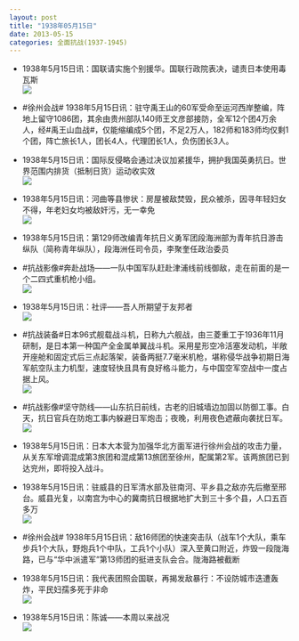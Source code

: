```yaml
---
layout: post
title: "1938年05月15日"
date: 2013-05-15
categories: 全面抗战(1937-1945)
---
```


<meta name="referrer" content="no-referrer" />

- 1938年5月15日讯：国联请实施个别援华。国联行政院表决，谴责日本使用毒瓦斯 <br/><img src="https://ww1.sinaimg.cn/large/aca367d8jw1e4pbvs3wyjj20c10nf0vn.jpg" />

- #徐州会战# 1938年5月15日讯：驻守禹王山的60军受命至运河西岸整编，阵地上留守1086团，其余由贵州部队140师王文彦部接防，全军12个团4万余人，经#禹王山血战#，仅能缩编成5个团，不足2万人，182师和183师均仅剩1个团，阵亡旅长1人，团长4人，代理团长1人，负伤团长3人。 

- 1938年5月15日讯：国际反侵略会通过决议加紧援华，拥护我国英勇抗日。世界范围内排货（抵制日货）运动收实效 <br/><img src="https://ww3.sinaimg.cn/large/aca367d8jw1e4p7kdc42jj20dj0a9400.jpg" />

- 1938年5月15日讯：河曲等县惨状：房屋被敌焚毁，民众被杀，因寻年轻妇女不得，年老妇女均被敌奸污，无一幸免 <br/><img src="https://ww3.sinaimg.cn/large/aca367d8jw1e4p38gzmloj20b10x9abo.jpg" />

- 1938年5月15日讯：第129师改编青年抗日义勇军团段海洲部为青年抗日游击纵队（简称青年纵队），段海洲任司令员，李聚奎任政治委员 

- #抗战影像#奔赴战场——一队中国军队赶赴津浦线前线御敌，走在前面的是一个二四式重机枪小组。 <br/><img src="https://ww1.sinaimg.cn/large/aca367d8jw1e4oy0z6pwlj21kw16ok9l.jpg" />

- 1938年5月15日讯：社评——吾人所期望于友邦者 <br/><img src="https://ww4.sinaimg.cn/large/aca367d8jw1e4owaoblgqj20c10q1djf.jpg" />

- #抗战装备#日本96式舰载战斗机，日称九六舰战，由三菱重工于1936年11月研制，是日本第一种国产全金属单翼战斗机。采用星形空冷活塞发动机，半敞开座舱和固定式后三点起落架，装备两挺7.7毫米机枪，堪称侵华战争初期日海军航空队主力机型，速度轻快且具有良好格斗能力，与中国空军空战中一度占据上风。 <br/><img src="https://ww1.sinaimg.cn/large/aca367d8jw1e4oujkc50fj20bp0d7t9t.jpg" />

- #抗战影像#坚守防线——山东抗日前线，古老的旧城墙边加固以防御工事。白天，抗日官兵在防炮工事内躲避日军炮击；夜晚，利用夜色遮蔽向袭扰日军。 <br/><img src="https://ww1.sinaimg.cn/large/aca367d8jw1e4ostz7ltdj21kw16oh6b.jpg" />

- 1938年5月15日讯：日本大本营为加强华北方面军进行徐州会战的攻击力量，从关东军增调混成第3旅团和混成第13旅团至徐州，配属第2军。该两旅团已到达兖州，即将投入战斗。  

- 1938年5月15日讯：驻威县的日军清水部及驻南河、平乡县之敌亦先后撤至邢台。威县光复，以南宫为中心的冀南抗日根据地扩大到三十多个县，人口五百多万 <br/><img src="https://ww1.sinaimg.cn/large/aca367d8jw1e4opc92i0ij20j00goq4r.jpg" />

- #徐州会战# 1938年5月15日讯：敌16师团的快速突击队（战车1个大队，乘车步兵1个大队，野炮兵1个中队，工兵1个小队）深入至黄口附近，炸毁一段陇海路，已与“华中派遣军”第13师团的挺进支队会合。陇海路被截断 

- 1938年5月15日讯：我代表团照会国联，再揭发敌暴行：不设防城市迭遭轰炸，平民妇孺多死于非命 <br/><img src="https://ww1.sinaimg.cn/large/aca367d8jw1e4olvpsezwj208f0nn75o.jpg" />

- 1938年5月15日讯：陈诚——本周以来战况 <br/><img src="https://ww3.sinaimg.cn/large/aca367d8jw1e4ol09cq64j20c119btdy.jpg" />

